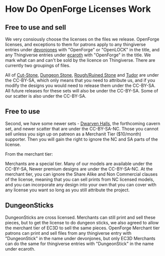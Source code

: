 How Do OpenForge Licenses Work
==============================

Free to use and sell
--------------------
We very consiously choose the licenses on the files we release.  OpenForge licenses, and exceptions to them for patrons apply to any thingiverse entries under [devonjones](https://www.thingiverse.com/devonjones/designs) with "OpenForge" or "OpenLOCK" in the title, and any Thingiverse entries under [ecaroth](https://www.thingiverse.com/ecaroth/designs) with "OpenForge" in the title.  We mark what can and can't be sold by the licence on Thingiverse. There are currently two groupings of files.

All of [Cut-Stone](https://www.thingiverse.com/devonjones/collections/openforge-2-cut-stone-series), [Dungeon Stone](https://www.thingiverse.com/devonjones/collections/openforge-2-dungeon-stone-series), [Rough/Ruined Stone](https://www.thingiverse.com/devonjones/collections/openforge-2-rough-and-ruined-stone-series) and [Tudor](https://www.thingiverse.com/devonjones/collections/openforge-2-tudor-series) are under the CC-BY-SA, which only means that you need to attribute us, and if you modify the designs you would need to release them under the CC-BY-SA. All future releases for these sets will also be under the CC-BY-SA.  Some of our scatter is also under the CC-BY-SA.

Free to use
-----------
Second, we have some newer sets - [Dwarven Halls](https://www.thingiverse.com/devonjones/collections/openforge-2-dwarven-halls), the forthcoming cavern set, and newer scatter that are under the CC-BY-SA-NC. Those you cannot sell unless you sign up on patreon as a Merchanit Tier ($10/month) supporter. Then you will gain the right to ignore the NC and SA parts of the license.

From the merchant tier:

Merchants are a special tier. Many of our models are available under the CC-BY-SA, Newer premium designs are under the CC-BY-SA-NC.  At the merchant tier, you can ignore the Share Alike and Non Commercial clauses of the license, meaning that you can sell prints from NC licensed models, and you can incorporate any design into your own that you can cover with any license you want so long as you still attribute the project.

DungeonSticks
-------------

DungeonSticks are cross licensed.  Merchants can still print and sell these pieces, but to get the license to do dungeon sticks, we also agreed to allow the merchant tier of EC3D to sell the same pieces.  OpenForge Merchant tier patrons can print and sell files from any thingiverse entry with "DungeonStick" in the name under devonjones, but only EC3D Merchants can do the same for thingiverse entries with "DungeonStick" in the name under ecaroth.
